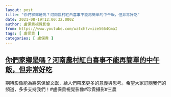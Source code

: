 ```yaml
---
layout: post
title: "你們家鄉是嗎？河南農村紅白喜事不能再簡單的中午飯，但非常好吃"
date: 2021-08-19T12:00:32.000Z
author: 盧保貴視覺影像
from: https://www.youtube.com/watch?v=ize5664CmaI
tags: [ 盧保貴 ]
categories: [ 盧保貴 ]
---
```

<!--1629374432000-->
[你們家鄉是嗎？河南農村紅白喜事不能再簡單的中午飯，但非常好吃](https://www.youtube.com/watch?v=ize5664CmaI)
------

<div>
期待影像能為將來保留文獻，給人們帶來更多的意義與思考。希望大家訂閱我們的頻道，多多支持我們！#盧保貴視覺影像#珍貴攝影#三農
</div>
